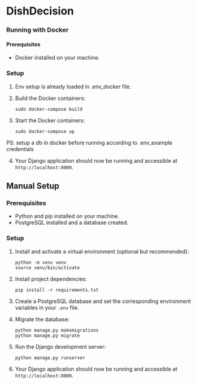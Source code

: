 # DishDecision

### Running with Docker

#### Prerequisites

- Docker installed on your machine.

### Setup

1. Env setup is already loaded in .env_docker file.

2. Build the Docker containers:

    ```shell
    sudo docker-compose build
    ```

3. Start the Docker containers:

    ```shell
    sudo docker-compose up
    ```

  PS: setup a db in docker before running according to .env_example credentials

4. Your Django application should now be running and accessible at `http://localhost:8000`.

## Manual Setup

### Prerequisites

- Python and pip installed on your machine.
- PostgreSQL installed and a database created.

### Setup

1. Install and activate a virtual environment (optional but recommended):

    ```shell
    python -m venv venv
    source venv/bin/activate
    ```

2. Install project dependencies:

    ```shell
    pip install -r requirements.txt
    ```

3. Create a PostgreSQL database and set the corresponding environment variables in your `.env` file.

4. Migrate the database:

    ```shell
    python manage.py makemigrations
    python manage.py migrate
    ```

5. Run the Django development server:

    ```shell
    python manage.py runserver
    ```

6. Your Django application should now be running and accessible at `http://localhost:8000`.

